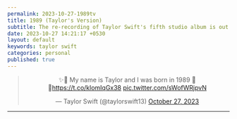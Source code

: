 ```yaml
---
permalink: 2023-10-27-1989tv
title: 1989 (Taylor's Version) 
subtitle: The re-recording of Taylor Swift's fifth studio album is out!
date: 2023-10-27 14:21:17 +0530
layout: default
keywords: taylor swift
categories: personal
published: true
---
```


<center>
<blockquote class="twitter-tweet">
<p lang="en" dir="ltr">✨🫶 My name is Taylor and I was born in 1989 🫶✨<a
href="https://t.co/klomIqGx38">https://t.co/klomIqGx38</a> <a
href="https://t.co/sWofWRjpvN">pic.twitter.com/sWofWRjpvN</a></p>&mdash;
Taylor Swift (@taylorswift13)
<a href="https://twitter.com/taylorswift13/status/1717753593388790096">October
27, 2023</a>
</blockquote>
<script async src="https://platform.twitter.com/widgets.js" charset="utf-8"></script>
</center>

---
